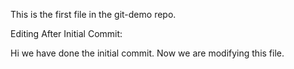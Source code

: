 This is the first file in the git-demo repo.

Editing After Initial Commit:

Hi we have done the initial commit. Now we are modifying this file.